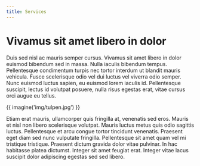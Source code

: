 ```yaml
---
title: Services
---
```


# Vivamus sit amet libero in dolor

Duis sed nisl ac mauris semper cursus. Vivamus sit amet libero in dolor euismod bibendum sed in massa. Nulla iaculis bibendum tempus. Pellentesque condimentum turpis nec tortor interdum ut blandit mauris vehicula. Fusce scelerisque odio vel dui luctus vel viverra odio semper. Nunc euismod luctus sapien, eu euismod lorem iaculis id. Pellentesque suscipit, lectus id volutpat posuere, nulla risus egestas erat, vitae cursus orci augue eu tellus.

{{ imagine('img/tulpen.jpg') }}

Etiam erat mauris, ullamcorper quis fringilla at, venenatis sed eros. Mauris et nisl non libero scelerisque volutpat. Mauris luctus metus quis odio sagittis luctus. Pellentesque et arcu congue tortor tincidunt venenatis. Praesent eget diam sed nunc vulputate fringilla. Pellentesque sit amet quam vel mi tristique tristique. Praesent dictum gravida dolor vitae pulvinar. In hac habitasse platea dictumst. Integer sit amet feugiat erat. Integer vitae lacus suscipit dolor adipiscing egestas sed sed libero.
